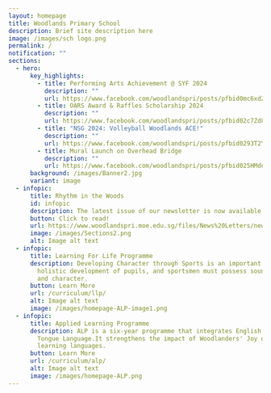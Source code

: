 ```yaml
---
layout: homepage
title: Woodlands Primary School
description: Brief site description here
image: /images/sch logo.png
permalink: /
notification: ""
sections:
  - hero:
      key_highlights:
        - title: Performing Arts Achievement @ SYF 2024
          description: ""
          url: https://www.facebook.com/woodlandspri/posts/pfbid0mc6xdZxuckfehyo2c9k3B6pzuEj4ywYFXBMRDi9wd4F1TezjRwezSosLeF9rx7VMl
        - title: OARS Award & Raffles Scholarship 2024
          description: ""
          url: https://www.facebook.com/woodlandspri/posts/pfbid02c7Zd8apESvxnX4sPNUAy8jq5NUfQQfWW9edcvqW9Xhh5qgkR5SZ9DMTcVBM9D88Vl
        - title: "NSG 2024: Volleyball Woodlands ACE!"
          description: ""
          url: https://www.facebook.com/woodlandspri/posts/pfbid0293T2YpzRGxLUFhBPFwWkh5uugXUGjeVAFvop4cQXYrVMxiaf97m51USGwFn7cgAAl
        - title: Mural Launch on Overhead Bridge
          description: ""
          url: https://www.facebook.com/woodlandspri/posts/pfbid025HMdes9PUwVp2bzdDhE4kCviJXtMpsd1peZUKBR9t55AeE4AauMthYqeECTNVhAtl
      background: /images/Banner2.jpg
      variant: image
  - infopic:
      title: Rhythm in the Woods
      id: infopic
      description: The latest issue of our newsletter is now available.
      button: Click to read!
      url: https://www.woodlandspri.moe.edu.sg/files/News%20Letters/newsletter_2023_1.pdf
      image: /images/Sections2.png
      alt: Image alt text
  - infopic:
      title: Learning For Life Programme
      description: Developing Character through Sports is an important component of
        holistic development of pupils, and sportsmen must possess sound values
        and character.
      button: Learn More
      url: /curriculum/llp/
      alt: Image alt text
      image: /images/homepage-ALP-image1.png
  - infopic:
      title: Applied Learning Programme
      description: ALP is a six-year programme that integrates English and Mother
        Tongue Language.It strengthens the impact of Woodlanders' Joy of
        learning languages.
      button: Learn More
      url: /curriculum/alp/
      alt: Image alt text
      image: /images/homepage-ALP.png
---
```

